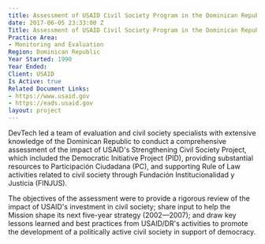 ```yaml
---
title: Assessment of USAID Civil Society Program in the Dominican Republic (example)
date: 2017-06-05 23:33:00 Z
Title: Assessment of USAID Civil Society Program in the Dominican Republic
Practice Area:
- Monitoring and Evaluation
Region: Dominican Republic
Year Started: 1990
Year Ended: 
Client: USAID
Is Active: true
Related Document Links:
- https://www.usaid.gov
- https://eads.usaid.gov
layout: project
---
```


DevTech led a team of evaluation and civil society specialists with extensive knowledge of the Dominican Republic to conduct a comprehensive assessment of the impact of USAID's Strengthening Civil Society Project, which included the Democratic Initiative Project (PID), providing substantial resources to Participación Ciudadana (PC), and supporting Rule of Law activities related to civil society through Fundación Institucionalidad y Justicia (FINJUS).

The objectives of the assessment were to provide a rigorous review of the impact of USAID's investment in civil society; share input to help the Mission shape its next five-year strategy (2002—2007); and draw key lessons learned and best practices from USAID/DR's activities to promote the development of a politically active civil society in support of democracy.